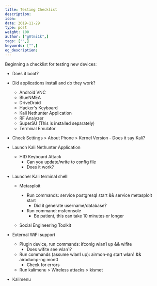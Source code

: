 ```yaml
---
title: Testing Checklist
description:
icon:
date: 2019-11-29
type: post
weight: 100
author: ["g0tmi1k",]
tags: ["",]
keywords: ["",]
og_description:
---
```


Beginning a checklist for testing new devices:

* Does it boot?

* Did applications install and do they work?

	- Android VNC
	- BlueNMEA
	- DriveDroid
	- Hacker's Keyboard
	- Kali Nethunter Application
	- RF Analyzer
	- SuperSU (This is installed separately)
	- Terminal Emulator

* Check Settings > About Phone > Kernel Version - Does it say Kali?

* Launch Kali Nethunter Application

	* HID Keyboard Attack
		- Can you update/write to config file
		- Does it work?

* Launcher Kali terminal shell

	- Metasploit
		* Run commands: service postgresql start && service metasploit start
			- Did it generate username/database?
		* Run command: msfconsole
			- Be patient, this can take 10 minutes or longer

	- Social Engineering Toolkit


* External WiFi support

	* Plugin device, run commands: ifconig wlan1 up && wifite
		- Does wifite see wlan1?
	* Run commands (assume wlan1 up): airmon-ng start wlan1 && airodump-ng mon0
		- Check for errors
	* Run kalimenu > Wireless attacks > kismet

* Kalimenu
